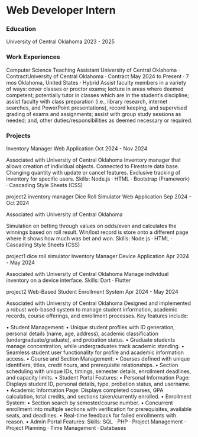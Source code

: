 # Web Developer Intern

### Education
University of Central Oklahoma
2023 - 2025

### Work Experiences
Computer Science Teaching Assistant
University of Central Oklahoma · ContractUniversity of Central Oklahoma · Contract
May 2024 to Present · 7 mos
Oklahoma, United States · Hybrid
Assist faculty members in a variety of ways: cover classes or proctor exams; lecture in areas where deemed competent; potentially tutor in classes which are in the student’s discipline; assist faculty with class preparation (i.e., library research, internet searches, and PowerPoint presentations), record keeping, and supervised grading of exams and assignments; assist with group study sessions as needed; and, other duties/responsibilities as deemed necessary or required.

### Projects
Inventory Manager Web Application
Oct 2024 - Nov 2024

Associated with University of Central Oklahoma
Inventory manager that allows creation of individual objects.
Connected to Firestore data base.
Changing quantity with update or cancel features.
Exclusive tracking of inventory for specific users.
Skills: Node.js · HTML · Bootstrap (Framework) · Cascading Style Sheets (CSS)

project2 inventory manager
Dice Roll Simulator Web Application
Sep 2024 - Oct 2024

Associated with University of Central Oklahoma

Simulation on betting through values on odds/even and calculates the winnings based on roll result.
Win/lost record is store onto a different page where it shows how much was bet and won.
Skills: Node.js · HTML · Cascading Style Sheets (CSS)

project1 dice roll simulator
Inventory Manager Device Application
Apr 2024 - May 2024

Associated with University of Central Oklahoma
Manage individual inventory on a device interface.
Skills: Dart · Flutter

project2 
Web-Based Student Enrollment System
Apr 2024 - May 2024

Associated with University of Central Oklahoma
Designed and implemented a robust web-based system to manage student information, academic records, course offerings, and enrollment processes. Key features include:

 • Student Management:
 • Unique student profiles with ID generation, personal details (name, age, address), academic classification (undergraduate/graduate), and probation status.
 • Graduate students manage concentration, while undergraduates track academic standing.
 • Seamless student user functionality for profile and academic information access.
 • Course and Section Management:
 • Courses defined with unique identifiers, titles, credit hours, and prerequisite relationships.
 • Section scheduling with unique IDs, timings, semester details, enrollment deadlines, and capacity limits.
 • Student Portal Features:
 • Personal Information Page: Displays student ID, personal details, type, probation status, and username.
 • Academic Information Page: Displays completed courses, GPA calculation, total credits, and sections taken/currently enrolled.
 • Enrollment System:
 • Section search by semester/course number.
 • Concurrent enrollment into multiple sections with verification for prerequisites, available seats, and deadlines.
 • Real-time feedback for failed enrollments with reason.
 • Admin Portal Features:
Skills: SQL · PHP · Project Management · Project Planning · Time Management · Databases
